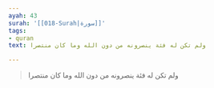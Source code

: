 ```yaml
---
ayah: 43
surah: '[[018-Surah|سورة]]'
tags:
- quran
text: ولم تكن له فئة ينصرونه من دون الله وما كان منتصرا

---
```

> ولم تكن له فئة ينصرونه من دون الله وما كان منتصرا
